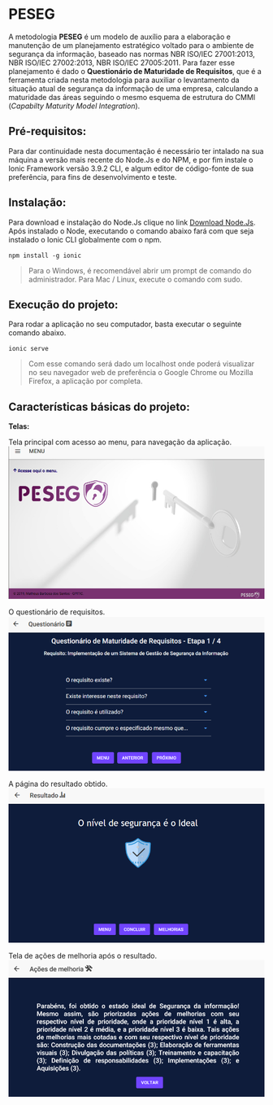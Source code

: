 # PESEG 

 A metodologia **PESEG** é um modelo de auxílio para a elaboração e manutenção de um planejamento estratégico voltado para o ambiente de segurança da informação, baseado nas normas NBR ISO/IEC 27001:2013, NBR ISO/IEC 27002:2013, NBR ISO/IEC 27005:2011. Para fazer esse planejamento é dado o **Questionário de Maturidade de Requisitos**, que é a ferramenta criada nesta metodologia para auxiliar o levantamento da situação atual de segurança da informação de uma empresa, calculando a maturidade das áreas seguindo o mesmo esquema de estrutura do CMMI (*Capabilty Maturity Model Integration*). 

## Pré-requisitos:
Para dar continuidade nesta documentação é necessário ter intalado na sua máquina a versão mais recente do Node.Js e do NPM, e por fim instale o Ionic Framework versão 3.9.2 CLI, e algum editor de código-fonte de sua preferência, para fins de desenvolvimento e teste.

## Instalação:

Para download e instalação do Node.Js clique no link [Download Node.Js](https://nodejs.org/en/). Após instalado o Node, executando o comando abaixo fará com que seja instalado o Ionic CLI globalmente com o npm.
```
npm install -g ionic
```
> Para o Windows, é recomendável abrir um prompt de comando do administrador. Para Mac / Linux, execute o comando com sudo.

## Execução do projeto:
Para rodar a aplicação no seu computador, basta executar o seguinte comando abaixo.
```
ionic serve
```
> Com esse comando será dado um localhost onde poderá visualizar no seu navegador web de preferência o Google Chrome ou Mozilla Firefox, a aplicação por completa.

## Características básicas do projeto:
**Telas:**

Tela principal com acesso ao menu, para navegação da aplicação.
![](https://github.com/MatheusBarbosa3/PESEG/blob/master/src/assets/Prints/TelaPrincipal.png)

O questionário de requisitos.  
![](https://github.com/MatheusBarbosa3/PESEG/blob/master/src/assets/Prints/TelaQuestionario.png)

A página do resultado obtido.
![](https://github.com/MatheusBarbosa3/PESEG/blob/master/src/assets/Prints/TelaResultado.png)

Tela de ações de melhoria após o resultado.
![](https://github.com/MatheusBarbosa3/PESEG/blob/master/src/assets/Prints/TelaAcoesMelhoria.png)







